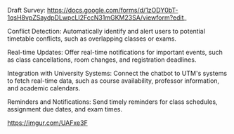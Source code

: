 Draft Survey: https://docs.google.com/forms/d/1zODY0bT-1qsH8vpZSaydpDLwpcLI2FccN31mGKM23SA/viewform?edit_ 

Conflict Detection: Automatically identify and alert users to potential timetable conflicts, such as overlapping classes or exams. 

Real-time Updates: Offer real-time notifications for important events, such as class cancellations, room changes, and registration deadlines. 

Integration with University Systems: Connect the chatbot to UTM's systems to fetch real-time data, such as course availability, professor information, and academic calendars. 

Reminders and Notifications: Send timely reminders for class schedules, assignment due dates, and exam times. 

 

 

https://imgur.com/UAFxe3F 

 

 